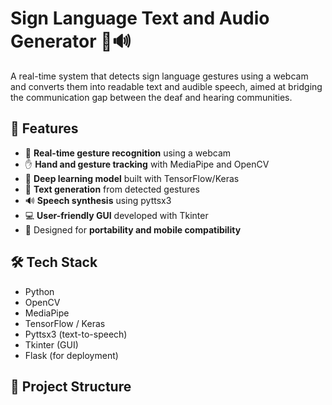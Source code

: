 # Sign Language Text and Audio Generator 🤟🔊

A real-time system that detects sign language gestures using a webcam and converts them into readable text and audible speech, aimed at bridging the communication gap between the deaf and hearing communities.

## 🚀 Features

- 🔴 **Real-time gesture recognition** using a webcam
- ✋ **Hand and gesture tracking** with MediaPipe and OpenCV
- 🧠 **Deep learning model** built with TensorFlow/Keras
- 📝 **Text generation** from detected gestures
- 🔊 **Speech synthesis** using pyttsx3
- 💻 **User-friendly GUI** developed with Tkinter
- 📱 Designed for **portability and mobile compatibility**

## 🛠️ Tech Stack

- Python
- OpenCV
- MediaPipe
- TensorFlow / Keras
- Pyttsx3 (text-to-speech)
- Tkinter (GUI)
- Flask (for deployment)


## 📂 Project Structure

